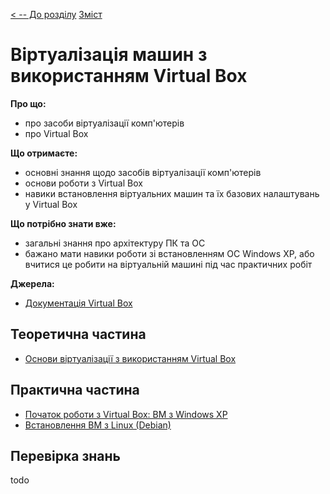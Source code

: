 [< -- До розділу](../README.md)         [Зміст](../../contents.md)

# Віртуалізація машин з використанням Virtual Box

**Про що:**

- про засоби віртуалізації комп'ютерів
- про Virtual Box

**Що отримаєте:**

- основні знання щодо засобів віртуалізації комп'ютерів
- основи роботи з Virtual Box
- навики встановлення віртуальних машин та їх базових налаштувань у Virtual Box

**Що потрібно знати вже:**

- загальні знання про архітектуру ПК та ОС
- бажано мати навики роботи зі встановленням ОС Windows XP, або вчитися це робити на віртуальній машині під час практичних робіт 

**Джерела:** 

- [Документація Virtual Box](https://www.virtualbox.org/manual)

## Теоретична частина

- [Основи віртуалізації з використанням Virtual Box](teor.md)

## Практична частина

- [Початок роботи з Virtual Box: ВМ з Windows XP](lab.md)
- [Встановлення ВМ з Linux (Debian)](lablinuxdesktop.md)

## Перевірка знань

todo